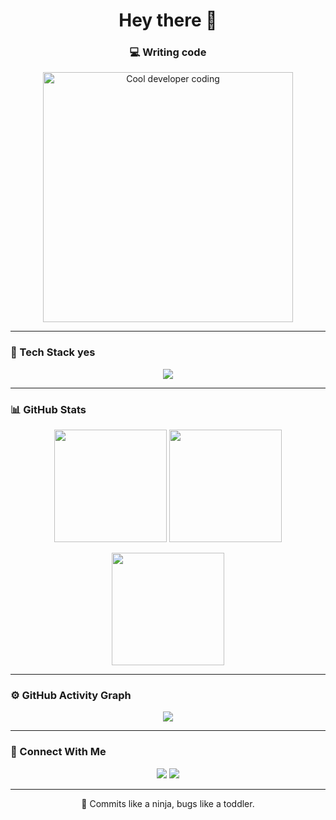 <h1 align="center">Hey there 👋 </h1>
<h3 align="center">💻 Writing code</h3>

<p align="center">
  <img src="https://media0.giphy.com/media/v1.Y2lkPTc5MGI3NjExdzlubXhwOW1kODJsNTNkZ2lwNm5mMzJibWJoYXZjMnhpazdzNHRoeCZlcD12MV9pbnRlcm5hbF9naWZfYnlfaWQmY3Q9Zw/de5bARu0SsXiU/giphy.gif" width="400" alt="Cool developer coding"/>
</p>

---

### 🚀 Tech Stack yes

<p align="center">
  <img src="https://skillicons.dev/icons?i=js,react,tailwind,nodejs,mysql,mongodb,github,supabase,vercel,html,css,expressjs" />
</p>

---

### 📊 GitHub Stats

<p align="center">
  <img src="https://github-readme-stats.vercel.app/api?username=CodewVivek&show_icons=true&theme=radical" height="180em"/>
  <img src="https://github-readme-stats.vercel.app/api/top-langs/?username=CodewVivek&layout=compact&theme=radical" height="180em"/>
</p>

<p align="center">
  <img src="https://github-readme-streak-stats.herokuapp.com/?user=CodewVivek&theme=radical" height="180em" />
</p>

---

### ⚙️ GitHub Activity Graph

<p align="center">
  <img src="https://github-readme-activity-graph.vercel.app/graph?username=CodewVivek&theme=github-compact" />
</p>

---

### 🔗 Connect With Me

<p align="center">
  <a href="https://github.com/CodewVivek"><img src="https://img.shields.io/badge/-GitHub-181717?style=for-the-badge&logo=github&logoColor=white"/></a>
  <a href="mailto:skypher206@example.com"><img src="https://img.shields.io/badge/-Gmail-D14836?style=for-the-badge&logo=gmail&logoColor=white"/></a>
</p>

---

<p align="center">
  🚀 Commits like a ninja, bugs like a toddler.
</p>
